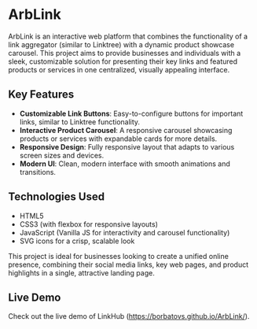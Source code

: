 # ArbLink

ArbLink is an interactive web platform that combines the functionality of a link aggregator (similar to Linktree) with a dynamic product showcase carousel. This project aims to provide businesses and individuals with a sleek, customizable solution for presenting their key links and featured products or services in one centralized, visually appealing interface.

## Key Features

- **Customizable Link Buttons**: Easy-to-configure buttons for important links, similar to Linktree functionality.
- **Interactive Product Carousel**: A responsive carousel showcasing products or services with expandable cards for more details.
- **Responsive Design**: Fully responsive layout that adapts to various screen sizes and devices.
- **Modern UI**: Clean, modern interface with smooth animations and transitions.

## Technologies Used

- HTML5
- CSS3 (with flexbox for responsive layouts)
- JavaScript (Vanilla JS for interactivity and carousel functionality)
- SVG icons for a crisp, scalable look

This project is ideal for businesses looking to create a unified online presence, combining their social media links, key web pages, and product highlights in a single, attractive landing page.

## Live Demo

Check out the live demo of LinkHub (https://borbatovs.github.io/ArbLink/).

